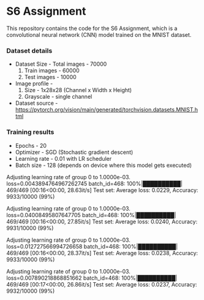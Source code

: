 # S6 Assignment

This repository contains the code for the S6 Assignment, which is a convolutional neural network (CNN) model trained on the MNIST dataset.

### **Dataset details**

- Dataset Size - Total images - 70000
    1. Train images - 60000
    2. Test images - 10000
- Image profile -
    1. Size - 1x28x28 (Channel x Width x Height)
    2. Grayscale - single channel
- Dataset source - https://pytorch.org/vision/main/generated/torchvision.datasets.MNIST.html


### **Training results**

- Epochs - 20
- Optimizer - SGD (Stochastic gradient descent)
- Learning rate - 0.01 with LR scheduler
- Batch size - 128 (depends on device where this model gets executed)

Adjusting learning rate of group 0 to 1.0000e-03.
loss=0.0043894764967262745 batch_id=468: 100%|██████████| 469/469 [00:16<00:00, 28.63it/s]
Test set: Average loss: 0.0229, Accuracy: 9933/10000 (99%)

Adjusting learning rate of group 0 to 1.0000e-03.
loss=0.04008495807647705 batch_id=468: 100%|██████████| 469/469 [00:16<00:00, 27.85it/s]
Test set: Average loss: 0.0240, Accuracy: 9931/10000 (99%)

Adjusting learning rate of group 0 to 1.0000e-03.
loss=0.012727566994726658 batch_id=468: 100%|██████████| 469/469 [00:16<00:00, 28.37it/s]
Test set: Average loss: 0.0238, Accuracy: 9933/10000 (99%)

Adjusting learning rate of group 0 to 1.0000e-03.
loss=0.007890218868851662 batch_id=468: 100%|██████████| 469/469 [00:17<00:00, 26.86it/s]
Test set: Average loss: 0.0237, Accuracy: 9932/10000 (99%)

